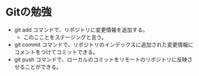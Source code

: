 # Gitの勉強
- git add コマンドで、リポジトリに変更情報を追加する。
	- このこことをステージングと言う。
- git commit コマンドで、リポジトリのインデックスに追加された変更情報にコメントをつけてコミットできる。
- git push コマンドで、ローカルのコミットをリモートのリポジトリに反映させることができる。
